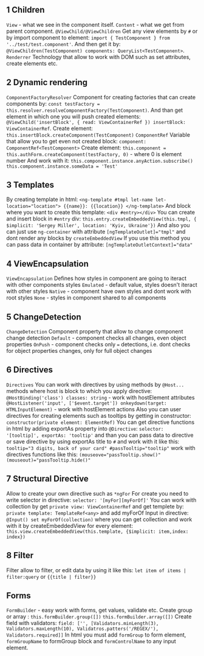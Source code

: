 ## 1 Children
`View` - what we see in the component itself.
`Content` - what we get from parent component.
`@ViewChild/@ViewChildren`
    Get any view elements by `#` or by import component to element: `import { TestComponent } from '../test/test.component'`.
    And then get it by: `@ViewChildren(TestComponent) components: QueryList<TestComponent>`.
`Renderrer`
    Technology that allow to work with DOM such as set attributes, create elements etc.
## 2 Dynamic rendering
`ComponentFactoryResolver`
    Component for creating factories that can create components by:
    `const testFactory = this.resolver.resolveComponentFactory(TestComponent)`.
    And than get element in which one you will push created elements: `@ViewChild('insertBlock', { read: ViewContainerRef }) insertBlock: ViewContainerRef`.
    Create element: `this.insertBlock.createComponent(TestComponent)`
`ComponentRef`
    Variable that allow you to get even not created block: `component: ComponentRef<TestComponent>`
    Create element: `this.component = this.authForm.createComponent(testFactory, 0)` - where 0 is element number
    And work with it:
    `this.component.instance.anyAction.subscribe()`
    `this.component.instance.someData = 'Test'`
## 3 Templates
By creating template in html: `<ng-template #tmpl let-name let-location="location"> {{name}}: {{location}} </ng-template>`
    And block where you want to create this template: `<div #entry></div>`
    You can create and insert block in `#entry` div: `this.entry.createEmbeddedView(this.tmpl, { $implicit: 'Sergey Miller', location: 'Kyiv, Ukraine'})`
And also you can just use `ng-container` with attribute `[ngTemplateOutlet]="tmpl"` and dont render any blocks by `createEmbeddedView`
    If you use this method you can pass data in container by attribute: `[ngTemplateOutletContext]="data"`
## 4 ViewEncapsulation
`ViewEncapsulation`
    Defines how styles in component are going to iteract with other components styles
    `Emulated` - default value, styles doesn't iteract with other styles
    `Native` - component have own styles and dont work with root styles
    `None` - styles in component shared to all components
## 5 ChangeDetection
`ChangeDetection`
    Component property that allow to change component change detection
    `Default` - component checks all changes, even object properties
    `OnPush` - component checks only `=` detections, i.e. dont checks for object properties changes, only for full object changes
## 6 Directives
`Directives`
    You can work with directives by using methods by `@Host...` methods where host is block to which you apply directive: 
    `@HostBinding('class') classes: string` - work with hostElement attributes
    `@HostListener('input', ['$event.target']) onkeydown(target: HTMLInputElement)` - work with hostElement actions
    Also you can user directives for creating elements such as tooltips by getting in constructor: `constructor(private element: ElementRef)`
    You can get directive functions in html by adding exportAs property into `@Directive`: `selector: '[tooltip]', exportAs: 'tooltip'`
    and than you can pass data to directive or save directive by using exportAs title to `#` and work with it like this: 
    `tooltip="3 digits, back of your card" #passTooltip="tooltip"` 
    work with directives functions like this:
     `(mouseove="passTooltip.show()" (mouseout)="passTooltip.hide()"`
## 7 Structural Directive
Allow to create your own directive such as `*ngFor`
    For create you need to write selector in directive: `selector: '[myFor][myForOf]'` 
    You can work with collection by get `private view: ViewContainerRef` and get templete by: `private template: TemplateRef<any>`
    and add myForOf Input in directive: `@Input() set myForOf(collection)`
    where you can get collection and work with it by createEmbeddedView for every element:
    `this.view.createEmbeddedView(this.template, {$implicit: item,index: index})`
## 8 Filter
Filter allow to filter, or edit data by using it like this: `let item of items | filter:query` or `{{title | filter}}`
## Forms
`FormBuilder` - easy work with forms, get values, validate etc.
Create group or array : `this.formBuilder.group([])` `this.formBuilder.array([])`
Create field with validators: `field: ['', [Validators.minLength(3), Validators.maxLength(10), Validatros.patters('/REGEX/'), Validators.required]]`
In html you must add `formGroup` to form element, `formGroupName` to formGroup block and `formControlName` to any input element.
    